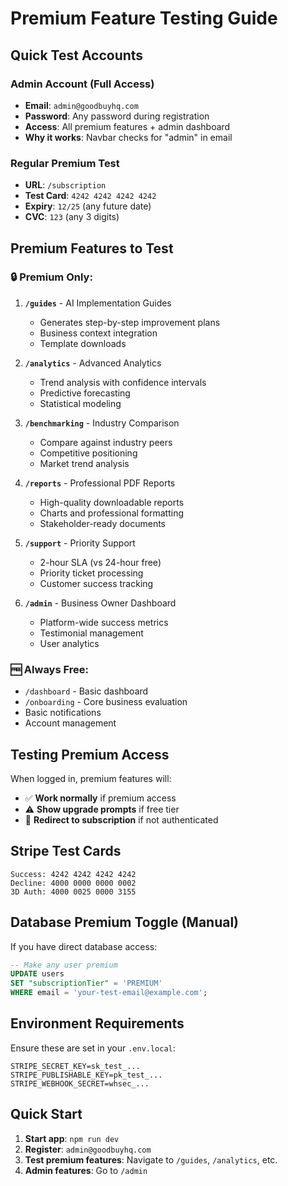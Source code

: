 # Premium Feature Testing Guide

## Quick Test Accounts

### Admin Account (Full Access)
- **Email**: `admin@goodbuyhq.com`  
- **Password**: Any password during registration
- **Access**: All premium features + admin dashboard
- **Why it works**: Navbar checks for "admin" in email

### Regular Premium Test
- **URL**: `/subscription`
- **Test Card**: `4242 4242 4242 4242`
- **Expiry**: `12/25` (any future date)
- **CVC**: `123` (any 3 digits)

## Premium Features to Test

### 🔒 Premium Only:
1. **`/guides`** - AI Implementation Guides
   - Generates step-by-step improvement plans
   - Business context integration
   - Template downloads

2. **`/analytics`** - Advanced Analytics  
   - Trend analysis with confidence intervals
   - Predictive forecasting
   - Statistical modeling

3. **`/benchmarking`** - Industry Comparison
   - Compare against industry peers
   - Competitive positioning
   - Market trend analysis

4. **`/reports`** - Professional PDF Reports
   - High-quality downloadable reports
   - Charts and professional formatting
   - Stakeholder-ready documents

5. **`/support`** - Priority Support
   - 2-hour SLA (vs 24-hour free)
   - Priority ticket processing
   - Customer success tracking

6. **`/admin`** - Business Owner Dashboard
   - Platform-wide success metrics
   - Testimonial management
   - User analytics

### 🆓 Always Free:
- `/dashboard` - Basic dashboard
- `/onboarding` - Core business evaluation
- Basic notifications
- Account management

## Testing Premium Access

When logged in, premium features will:
- ✅ **Work normally** if premium access
- ⚠️ **Show upgrade prompts** if free tier
- 🚫 **Redirect to subscription** if not authenticated

## Stripe Test Cards

```
Success: 4242 4242 4242 4242
Decline: 4000 0000 0000 0002  
3D Auth: 4000 0025 0000 3155
```

## Database Premium Toggle (Manual)

If you have direct database access:

```sql
-- Make any user premium
UPDATE users 
SET "subscriptionTier" = 'PREMIUM' 
WHERE email = 'your-test-email@example.com';
```

## Environment Requirements

Ensure these are set in your `.env.local`:
```
STRIPE_SECRET_KEY=sk_test_...
STRIPE_PUBLISHABLE_KEY=pk_test_...
STRIPE_WEBHOOK_SECRET=whsec_...
```

## Quick Start

1. **Start app**: `npm run dev`
2. **Register**: `admin@goodbuyhq.com` 
3. **Test premium features**: Navigate to `/guides`, `/analytics`, etc.
4. **Admin features**: Go to `/admin`